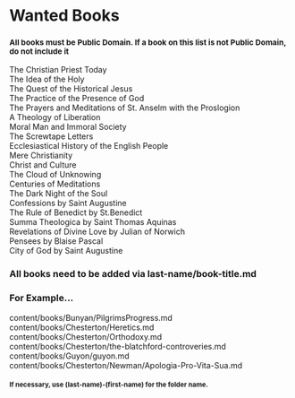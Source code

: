 
# Wanted Books
### <small>All books must be Public Domain. If a book on this list is not Public Domain, do not include it</small>

The Christian Priest Today   
The Idea of the Holy  
The Quest of the Historical Jesus  
The Practice of the Presence of God  
The Prayers and Meditations of St. Anselm with the Proslogion  
A Theology of Liberation  
Moral Man and Immoral Society  
The Screwtape Letters  
Ecclesiastical History of the English People  
Mere Christianity  
Christ and Culture  
The Cloud of Unknowing  
Centuries of Meditations  
The Dark Night of the Soul  
Confessions by Saint Augustine  
The Rule of Benedict by St.Benedict  
Summa Theologica by Saint Thomas Aquinas  
Revelations of Divine Love by Julian of Norwich  
Pensees by Blaise Pascal  
City of God by Saint Augustine    

### All books need to be added via last-name/book-title.md
### For Example...

content/books/Bunyan/PilgrimsProgress.md  
content/books/Chesterton/Heretics.md  
content/books/Chesterton/Orthodoxy.md  
content/books/Chesterton/the-blatchford-controveries.md  
content/books/Guyon/guyon.md  
content/books/Chesterton/Newman/Apologia-Pro-Vita-Sua.md  

#### <small>If necessary, use (last-name)-(first-name) for the folder name.</small>